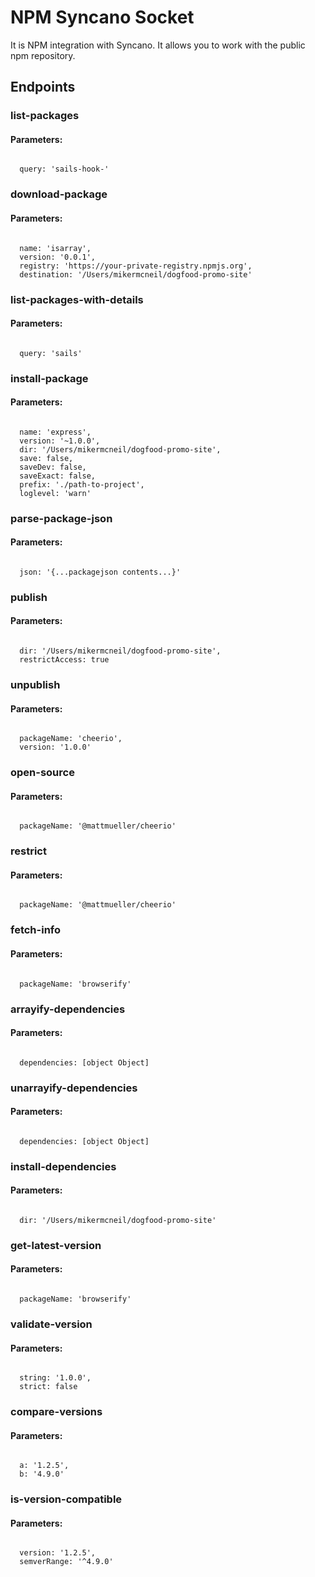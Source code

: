 # NPM Syncano Socket

It is NPM integration with Syncano. It allows you to work with the public npm repository.

## Endpoints

### list-packages

#### Parameters:
```

  query: 'sails-hook-'
```


### download-package

#### Parameters:
```

  name: 'isarray',
  version: '0.0.1',
  registry: 'https://your-private-registry.npmjs.org',
  destination: '/Users/mikermcneil/dogfood-promo-site'
```


### list-packages-with-details

#### Parameters:
```

  query: 'sails'
```


### install-package

#### Parameters:
```

  name: 'express',
  version: '~1.0.0',
  dir: '/Users/mikermcneil/dogfood-promo-site',
  save: false,
  saveDev: false,
  saveExact: false,
  prefix: './path-to-project',
  loglevel: 'warn'
```


### parse-package-json

#### Parameters:
```

  json: '{...packagejson contents...}'
```


### publish

#### Parameters:
```

  dir: '/Users/mikermcneil/dogfood-promo-site',
  restrictAccess: true
```


### unpublish

#### Parameters:
```

  packageName: 'cheerio',
  version: '1.0.0'
```


### open-source

#### Parameters:
```

  packageName: '@mattmueller/cheerio'
```


### restrict

#### Parameters:
```

  packageName: '@mattmueller/cheerio'
```


### fetch-info

#### Parameters:
```

  packageName: 'browserify'
```


### arrayify-dependencies

#### Parameters:
```

  dependencies: [object Object]
```


### unarrayify-dependencies

#### Parameters:
```

  dependencies: [object Object]
```


### install-dependencies

#### Parameters:
```

  dir: '/Users/mikermcneil/dogfood-promo-site'
```


### get-latest-version

#### Parameters:
```

  packageName: 'browserify'
```


### validate-version

#### Parameters:
```

  string: '1.0.0',
  strict: false
```


### compare-versions

#### Parameters:
```

  a: '1.2.5',
  b: '4.9.0'
```


### is-version-compatible

#### Parameters:
```

  version: '1.2.5',
  semverRange: '^4.9.0'
```

